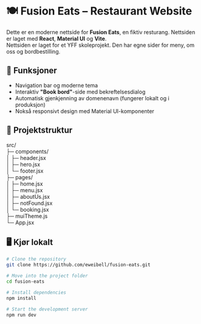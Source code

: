 # 🍽️ Fusion Eats – Restaurant Website

Dette er en moderne nettside for **Fusion Eats**, en fiktiv resturang. Nettsiden er laget med **React**, **Material UI** og **Vite**.  
Nettsiden er laget for et YFF skoleprojekt. Den har egne sider for meny, om oss og bordbestilling.

## 🚀 Funksjoner

- Navigation bar og moderne tema
- Interaktiv **"Book bord"**-side med bekreftelsesdialog
- Automatisk gjenkjenning av domenenavn (fungerer lokalt og i produksjon)
- Nokså responsivt design med Material UI-komponenter

## 📂 Projektstruktur

src/<br/>
├─ components/<br/>
│ ├─ header.jsx<br/>
│ ├─ hero.jsx<br/>
│ └─ footer.jsx<br/>
├─ pages/<br/>
│ ├─ home.jsx<br/>
│ ├─ menu.jsx<br/>
│ ├─ aboutUs.jsx<br/>
│ ├─ notFound.jsx<br/>
│ └─ booking.jsx<br/>
├─ muiTheme.js<br/>
└─ App.jsx<br/>


## 🖥️ Kjør lokalt

```bash
# Clone the repository
git clone https://github.com/eweibell/fusion-eats.git

# Move into the project folder
cd fusion-eats

# Install dependencies
npm install

# Start the development server
npm run dev
